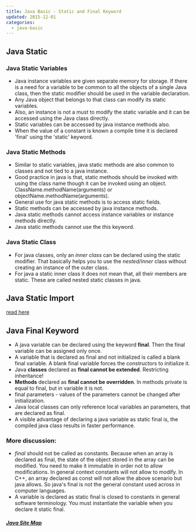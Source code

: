 ```yaml
---
title: Java Basic - Static and Final Keyword
updated: 2015-12-01
categories:
  - java-basic
---
```


## Java Static

### Java Static Variables

* Java instance variables are given separate memory for storage. If there is a need for a variable to be common to all the objects of a single Java class, then the static modifier should be used in the variable declaration.
* Any Java object that belongs to that class can modify its static variables.
* Also, an instance is not a must to modify the static variable and it can be accessed using the Java class directly.
* Static variables can be accessed by java instance methods also.
* When the value of a constant is known a compile time it is declared 'final' using the 'static' keyword.

### Java Static Methods

* Similar to static variables, java static methods are also common to classes and not tied to a java instance.
* Good practice in java is that, static methods should be invoked with using the class name though it can be invoked using an object.
ClassName.methodName(arguments) or 
objectName.methodName(arguments).
* General use for java static methods is to access static fields.
* Static methods can be accessed by java instance methods.
* Java static methods cannot access instance variables or instance methods directly.
* Java static methods cannot use the *this* keyword.

### Java Static Class

* For java classes, only an *inner class* can be declared using the static modifier. That basically helps you to use the *nested/inner* class without creating an instance of the outer class.
* For java a static inner class it does not mean that, all their members are static. These are called nested static classes in java.

## Java Static Import
[read here](http://javapapers.com/core-java/what-is-a-static-import-in-java/)

## Java Final Keyword

* A java variable can be declared using the keyword **final**. Then the final variable can be assigned only once.
* A variable that is declared as final and not initialized is called a blank final variable. A blank final variable forces the constructors to initialize it.
* Java **classes** declared as **final cannot be extended**. Restricting inheritance!
* **Methods** declared as **final cannot be overridden**. In methods private is equal to final, but in variable it is not.
* final parameters - values of the parameters cannot be changed after initialization. 
* Java local classes can only reference local variables an parameters, that are declared as final.
* A visible advantage of declaring a java variable as static final is, the compiled java class results in faster performance.

### More discussion:

* *final* should not be called as constants. Because when an array is declared as final, the state of the object stored in the array can be modified. You need to make it immutable in order not to allow modifications. In general context constants will not allow to modify. In C++, an array declared as const will not allow the above scenario but java allows. So java's final is not the general constant used across in computer languages.
* A variable is declared as static final is closed to constants in general software terminology. You must instantiate the variable when you declare it static final.

##### [Java Site Map](../java-sitemap)
